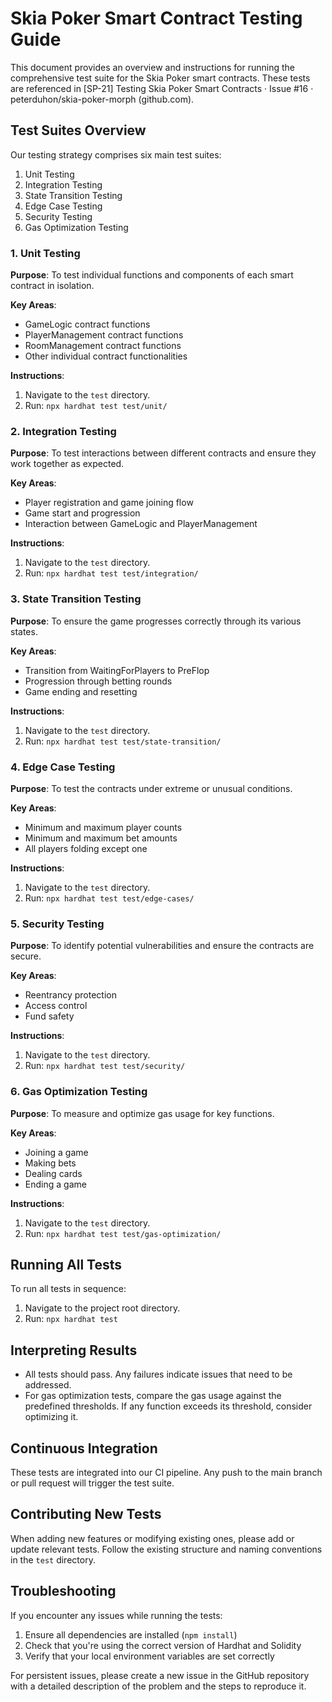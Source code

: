 # Skia Poker Smart Contract Testing Guide

This document provides an overview and instructions for running the comprehensive test suite for the Skia Poker smart contracts. These tests are referenced in [SP-21] Testing Skia Poker Smart Contracts · Issue #16 · peterduhon/skia-poker-morph (github.com).

## Test Suites Overview

Our testing strategy comprises six main test suites:

1. Unit Testing
2. Integration Testing
3. State Transition Testing
4. Edge Case Testing
5. Security Testing
6. Gas Optimization Testing

### 1. Unit Testing

**Purpose**: To test individual functions and components of each smart contract in isolation.

**Key Areas**:
- GameLogic contract functions
- PlayerManagement contract functions
- RoomManagement contract functions
- Other individual contract functionalities

**Instructions**:
1. Navigate to the `test` directory.
2. Run: `npx hardhat test test/unit/`

### 2. Integration Testing

**Purpose**: To test interactions between different contracts and ensure they work together as expected.

**Key Areas**:
- Player registration and game joining flow
- Game start and progression
- Interaction between GameLogic and PlayerManagement

**Instructions**:
1. Navigate to the `test` directory.
2. Run: `npx hardhat test test/integration/`

### 3. State Transition Testing

**Purpose**: To ensure the game progresses correctly through its various states.

**Key Areas**:
- Transition from WaitingForPlayers to PreFlop
- Progression through betting rounds
- Game ending and resetting

**Instructions**:
1. Navigate to the `test` directory.
2. Run: `npx hardhat test test/state-transition/`

### 4. Edge Case Testing

**Purpose**: To test the contracts under extreme or unusual conditions.

**Key Areas**:
- Minimum and maximum player counts
- Minimum and maximum bet amounts
- All players folding except one

**Instructions**:
1. Navigate to the `test` directory.
2. Run: `npx hardhat test test/edge-cases/`

### 5. Security Testing

**Purpose**: To identify potential vulnerabilities and ensure the contracts are secure.

**Key Areas**:
- Reentrancy protection
- Access control
- Fund safety

**Instructions**:
1. Navigate to the `test` directory.
2. Run: `npx hardhat test test/security/`

### 6. Gas Optimization Testing

**Purpose**: To measure and optimize gas usage for key functions.

**Key Areas**:
- Joining a game
- Making bets
- Dealing cards
- Ending a game

**Instructions**:
1. Navigate to the `test` directory.
2. Run: `npx hardhat test test/gas-optimization/`

## Running All Tests

To run all tests in sequence:

1. Navigate to the project root directory.
2. Run: `npx hardhat test`

## Interpreting Results

- All tests should pass. Any failures indicate issues that need to be addressed.
- For gas optimization tests, compare the gas usage against the predefined thresholds. If any function exceeds its threshold, consider optimizing it.

## Continuous Integration

These tests are integrated into our CI pipeline. Any push to the main branch or pull request will trigger the test suite.

## Contributing New Tests

When adding new features or modifying existing ones, please add or update relevant tests. Follow the existing structure and naming conventions in the `test` directory.

## Troubleshooting

If you encounter any issues while running the tests:

1. Ensure all dependencies are installed (`npm install`)
2. Check that you're using the correct version of Hardhat and Solidity
3. Verify that your local environment variables are set correctly

For persistent issues, please create a new issue in the GitHub repository with a detailed description of the problem and the steps to reproduce it.
